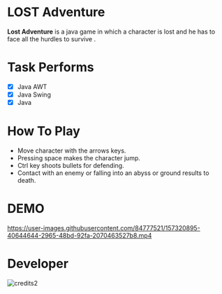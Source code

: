 # LOST Adventure
 **Lost Adventure** is a java game in which a character is lost and he has to face all the hurdles to survive .
 
 # Task Performs
 - [x] Java AWT
 - [x] Java Swing
 - [x] Java
 
 # How To Play
  * Move character with the arrows keys.
  * Pressing space makes the character jump.
  * Ctrl key shoots bullets for defending.
  * Contact with an enemy or falling into an abyss or ground results to death.
  
  
 # DEMO

https://user-images.githubusercontent.com/84777521/157320895-40644644-2965-48bd-92fa-2070463527b8.mp4

# Developer
![credits2](https://user-images.githubusercontent.com/84777521/157323704-6eb9e1bf-7a52-4a39-9d34-34a7e49ce293.png)


